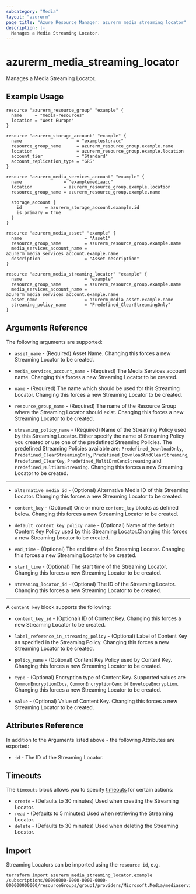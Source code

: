 ```yaml
---
subcategory: "Media"
layout: "azurerm"
page_title: "Azure Resource Manager: azurerm_media_streaming_locator"
description: |-
  Manages a Media Streaming Locator.
---
```


# azurerm_media_streaming_locator

Manages a Media Streaming Locator.

## Example Usage

```hcl
resource "azurerm_resource_group" "example" {
  name     = "media-resources"
  location = "West Europe"
}

resource "azurerm_storage_account" "example" {
  name                     = "examplestoracc"
  resource_group_name      = azurerm_resource_group.example.name
  location                 = azurerm_resource_group.example.location
  account_tier             = "Standard"
  account_replication_type = "GRS"
}

resource "azurerm_media_services_account" "example" {
  name                = "examplemediaacc"
  location            = azurerm_resource_group.example.location
  resource_group_name = azurerm_resource_group.example.name

  storage_account {
    id         = azurerm_storage_account.example.id
    is_primary = true
  }
}

resource "azurerm_media_asset" "example" {
  name                        = "Asset1"
  resource_group_name         = azurerm_resource_group.example.name
  media_services_account_name = azurerm_media_services_account.example.name
  description                 = "Asset description"
}

resource "azurerm_media_streaming_locator" "example" {
  name                        = "example"
  resource_group_name         = azurerm_resource_group.example.name
  media_services_account_name = azurerm_media_services_account.example.name
  asset_name                  = azurerm_media_asset.example.name
  streaming_policy_name       = "Predefined_ClearStreamingOnly"
}
```

## Arguments Reference

The following arguments are supported:

* `asset_name` - (Required) Asset Name. Changing this forces a new Streaming Locator to be created.

* `media_services_account_name` - (Required) The Media Services account name. Changing this forces a new Streaming Locator to be created.

* `name` - (Required) The name which should be used for this Streaming Locator. Changing this forces a new Streaming Locator to be created.

* `resource_group_name` - (Required) The name of the Resource Group where the Streaming Locator should exist. Changing this forces a new Streaming Locator to be created.

* `streaming_policy_name` - (Required) Name of the Streaming Policy used by this Streaming Locator. Either specify the name of Streaming Policy you created or use one of the predefined Streaming Policies. The predefined Streaming Policies available are: `Predefined_DownloadOnly`, `Predefined_ClearStreamingOnly`, `Predefined_DownloadAndClearStreaming`, `Predefined_ClearKey`, `Predefined_MultiDrmCencStreaming` and `Predefined_MultiDrmStreaming`. Changing this forces a new Streaming Locator to be created.

---

* `alternative_media_id` - (Optional) Alternative Media ID of this Streaming Locator. Changing this forces a new Streaming Locator to be created.

* `content_key` - (Optional) One or more `content_key` blocks as defined below. Changing this forces a new Streaming Locator to be created.

* `default_content_key_policy_name` - (Optional) Name of the default Content Key Policy used by this Streaming Locator.Changing this forces a new Streaming Locator to be created.

* `end_time` - (Optional) The end time of the Streaming Locator. Changing this forces a new Streaming Locator to be created.

* `start_time` - (Optional) The start time of the Streaming Locator. Changing this forces a new Streaming Locator to be created.

* `streaming_locator_id` - (Optional) The ID of the Streaming Locator. Changing this forces a new Streaming Locator to be created.

---

A `content_key` block supports the following:

* `content_key_id` - (Optional) ID of Content Key. Changing this forces a new Streaming Locator to be created.

* `label_reference_in_streaming_policy` - (Optional) Label of Content Key as specified in the Streaming Policy. Changing this forces a new Streaming Locator to be created.

* `policy_name` - (Optional) Content Key Policy used by Content Key. Changing this forces a new Streaming Locator to be created.

* `type` - (Optional) Encryption type of Content Key. Supported values are `CommonEncryptionCbcs`, `CommonEncryptionCenc` or `EnvelopeEncryption`. Changing this forces a new Streaming Locator to be created.

* `value` - (Optional) Value of Content Key. Changing this forces a new Streaming Locator to be created.

## Attributes Reference

In addition to the Arguments listed above - the following Attributes are exported: 

* `id` - The ID of the Streaming Locator.

## Timeouts

The `timeouts` block allows you to specify [timeouts](https://www.terraform.io/docs/configuration/resources.html#timeouts) for certain actions:

* `create` - (Defaults to 30 minutes) Used when creating the Streaming Locator.
* `read` - (Defaults to 5 minutes) Used when retrieving the Streaming Locator.
* `delete` - (Defaults to 30 minutes) Used when deleting the Streaming Locator.

## Import

Streaming Locators can be imported using the `resource id`, e.g.

```shell
terraform import azurerm_media_streaming_locator.example /subscriptions/00000000-0000-0000-0000-000000000000/resourceGroups/group1/providers/Microsoft.Media/mediaservices/account1/streaminglocators/locator1
```
